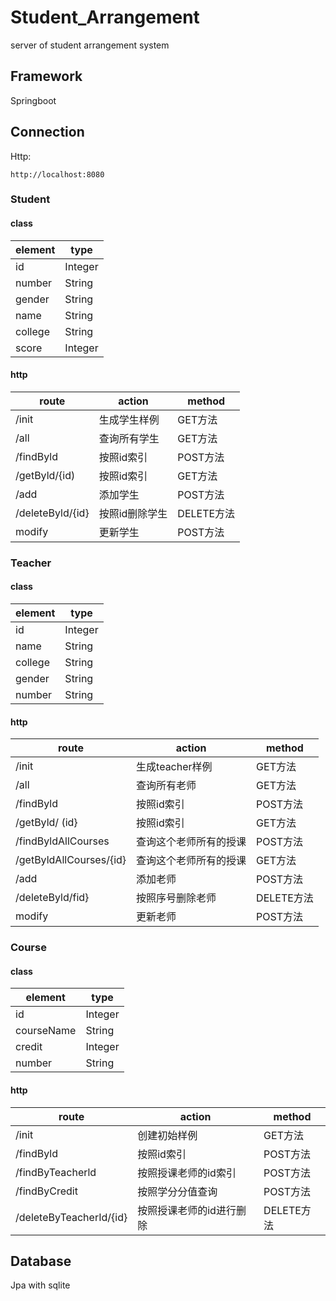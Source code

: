 # Student_Arrangement
server of student arrangement system
## Framework
Springboot
## Connection
Http:

```http
http://localhost:8080
```

### Student

#### class

| **element** | type    |
| ----------- |---------|
| id          | Integer |
| number      | String  |
| gender      | String  |
| name        | String  |
| college     | String  |
| score       | Integer |

#### http

| route            | action   | method   |
|------------------|----------|----------|
| /init            | 生成学生样例   | GET方法    |
| /all             | 查询所有学生   | GET方法    |
| /findByld        | 按照id索引   | POST方法   |
| /getByld/{id)    | 按照id索引   | GET方法    |
| /add             | 添加学生     | POST方法   |
| /deleteByld/{id} | 按照id删除学生 | DELETE方法 |
| modify           | 更新学生     | POST方法   |


### Teacher

#### class

| element | type    |
|---------|---------|
| id      | Integer |
| name    | String  |
| college | String  |
| gender  | String  |
| number  | String  |

#### http

| route | action      | method |
| ----- |-------------| ------ |
| /init | 生成teacher样例 | GET方法 |
|/all| 查询所有老师      |GET方法|
|/findByld| 按照id索引      |POST方法|
|/getByld/ (id}| 按照id索引      |GET方法|
|/findByldAllCourses| 查询这个老师所有的授课 |POST方法|
|/getByldAllCourses/{id}| 查询这个老师所有的授课 |GET方法|
|/add| 添加老师        |POST方法|
|/deleteByld/fid}| 按照序号删除老师    |DELETE方法|
| modify           | 更新老师        | POST方法   |


### Course

#### class

| element    | type    |
|------------|---------|
| id         | Integer |
| courseName | String  |
| credit     | Integer |
| number     | String  |

#### http

| route | action | method |
| ----- | ------ | ------ |
| /init | 创建初始样例 | GET方法 |
|/findByld|按照id索引|POST方法|
|/findByTeacherld|按照授课老师的id索引|POST方法|
|/findByCredit|按照学分分值查询|POST方法|
|/deleteByTeacherId/{id}|按照授课老师的id进行删除|DELETE方法|

## Database
Jpa with sqlite

